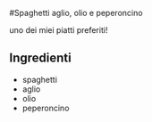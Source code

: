 #Spaghetti aglio, olio e peperoncino

uno dei miei piatti preferiti! 

## Ingredienti

* spaghetti
* aglio
* olio
* peperoncino

